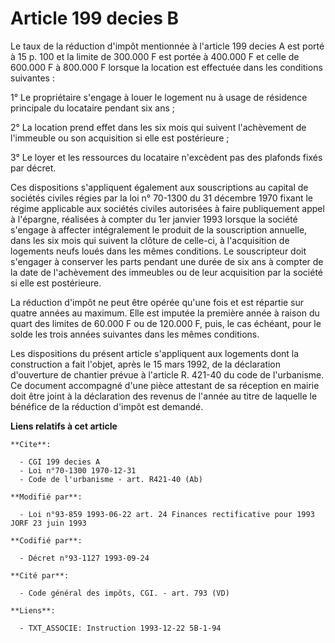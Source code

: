 # Article 199 decies B

Le taux de la réduction d'impôt mentionnée à l'article 199 decies A est porté à 15 p. 100 et la limite de 300.000 F est
portée à 400.000 F et celle de 600.000 F à 800.000 F lorsque la location est effectuée dans les conditions suivantes :

1° Le propriétaire s'engage à louer le logement nu à usage de résidence principale du locataire pendant six ans ;

2° La location prend effet dans les six mois qui suivent l'achèvement de l'immeuble ou son acquisition si elle est
postérieure ;

3° Le loyer et les ressources du locataire n'excèdent pas des plafonds fixés par décret.

Ces dispositions s'appliquent également aux souscriptions au capital de sociétés civiles régies par la loi n° 70-1300 du 31
décembre 1970 fixant le régime applicable aux sociétés civiles autorisées à faire publiquement appel à l'épargne, réalisées à
compter du 1er janvier 1993 lorsque la société s'engage à affecter intégralement le produit de la souscription annuelle, dans
les six mois qui suivent la clôture de celle-ci, à l'acquisition de logements neufs loués dans les mêmes conditions. Le
souscripteur doit s'engager à conserver les parts pendant une durée de six ans à compter de la date de l'achèvement des
immeubles ou de leur acquisition par la société si elle est postérieure.

La réduction d'impôt ne peut être opérée qu'une fois et est répartie sur quatre années au maximum. Elle est imputée la
première année à raison du quart des limites de 60.000 F ou de 120.000 F, puis, le cas échéant, pour le solde les trois
années suivantes dans les mêmes conditions.

Les dispositions du présent article s'appliquent aux logements dont la construction a fait l'objet, après le 15 mars 1992, de
la déclaration d'ouverture de chantier prévue à l'article R. 421-40 du code de l'urbanisme. Ce document accompagné d'une
pièce attestant de sa réception en mairie doit être joint à la déclaration des revenus de l'année au titre de laquelle le
bénéfice de la réduction d'impôt est demandé.

**Liens relatifs à cet article**

	**Cite**:

	  - CGI 199 decies A
	  - Loi n°70-1300 1970-12-31
	  - Code de l'urbanisme - art. R421-40 (Ab)

	**Modifié par**:

	  - Loi n°93-859 1993-06-22 art. 24 Finances rectificative pour 1993 JORF 23 juin 1993

	**Codifié par**:

	  - Décret n°93-1127 1993-09-24

	**Cité par**:

	  - Code général des impôts, CGI. - art. 793 (VD)

	**Liens**:

	  - TXT_ASSOCIE: Instruction 1993-12-22 5B-1-94
